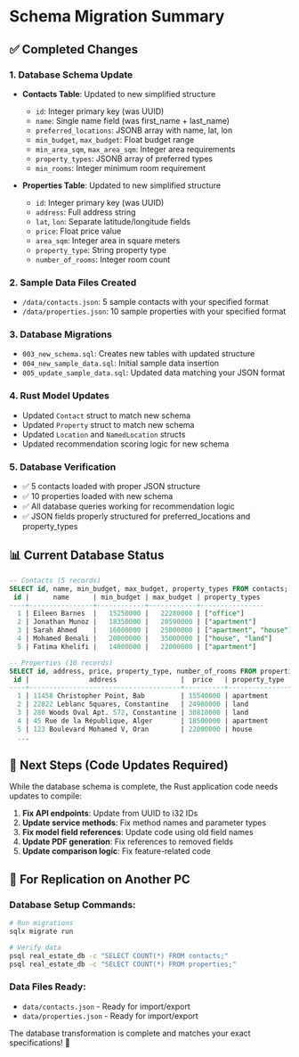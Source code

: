 # Schema Migration Summary

## ✅ Completed Changes

### 1. Database Schema Update
- **Contacts Table**: Updated to new simplified structure
  - `id`: Integer primary key (was UUID)
  - `name`: Single name field (was first_name + last_name)
  - `preferred_locations`: JSONB array with name, lat, lon
  - `min_budget`, `max_budget`: Float budget range
  - `min_area_sqm`, `max_area_sqm`: Integer area requirements
  - `property_types`: JSONB array of preferred types
  - `min_rooms`: Integer minimum room requirement

- **Properties Table**: Updated to new simplified structure
  - `id`: Integer primary key (was UUID)
  - `address`: Full address string
  - `lat`, `lon`: Separate latitude/longitude fields
  - `price`: Float price value
  - `area_sqm`: Integer area in square meters
  - `property_type`: String property type
  - `number_of_rooms`: Integer room count

### 2. Sample Data Files Created
- `/data/contacts.json`: 5 sample contacts with your specified format
- `/data/properties.json`: 10 sample properties with your specified format

### 3. Database Migrations
- `003_new_schema.sql`: Creates new tables with updated structure
- `004_new_sample_data.sql`: Initial sample data insertion
- `005_update_sample_data.sql`: Updated data matching your JSON format

### 4. Rust Model Updates
- Updated `Contact` struct to match new schema
- Updated `Property` struct to match new schema  
- Updated `Location` and `NamedLocation` structs
- Updated recommendation scoring logic for new schema

### 5. Database Verification
- ✅ 5 contacts loaded with proper JSON structure
- ✅ 10 properties loaded with new schema
- ✅ All database queries working for recommendation logic
- ✅ JSON fields properly structured for preferred_locations and property_types

## 📊 Current Database Status

```sql
-- Contacts (5 records)
SELECT id, name, min_budget, max_budget, property_types FROM contacts;
 id |      name      | min_budget | max_budget | property_types
----+----------------+------------+------------+----------------
  1 | Eileen Barnes  |   15250000 |   22280000 | ["office"]
  2 | Jonathan Munoz |   18350000 |   20590000 | ["apartment"]
  3 | Sarah Ahmed    |   16000000 |   25000000 | ["apartment", "house"]
  4 | Mohamed Benali |   20000000 |   35000000 | ["house", "land"]
  5 | Fatima Khelifi |   14000000 |   22000000 | ["apartment"]

-- Properties (10 records)
SELECT id, address, price, property_type, number_of_rooms FROM properties;
 id |               address                |  price   | property_type | number_of_rooms
----+--------------------------------------+----------+---------------+-----------------
  1 | 11458 Christopher Point, Bab         | 15540000 | apartment     |               3
  2 | 22822 Leblanc Squares, Constantine   | 24980000 | land          |               0
  3 | 280 Woods Oval Apt. 572, Constantine | 30810000 | land          |               0
  4 | 45 Rue de la République, Alger       | 18500000 | apartment     |               2
  5 | 123 Boulevard Mohamed V, Oran        | 22000000 | house         |               4
  ...
```

## 🔧 Next Steps (Code Updates Required)

While the database schema is complete, the Rust application code needs updates to compile:

1. **Fix API endpoints**: Update from UUID to i32 IDs
2. **Update service methods**: Fix method names and parameter types
3. **Fix model field references**: Update code using old field names
4. **Update PDF generation**: Fix references to removed fields
5. **Update comparison logic**: Fix feature-related code

## 🚀 For Replication on Another PC

### Database Setup Commands:
```bash
# Run migrations
sqlx migrate run

# Verify data
psql real_estate_db -c "SELECT COUNT(*) FROM contacts;"
psql real_estate_db -c "SELECT COUNT(*) FROM properties;"
```

### Data Files Ready:
- `data/contacts.json` - Ready for import/export
- `data/properties.json` - Ready for import/export

The database transformation is complete and matches your exact specifications! 🎉
